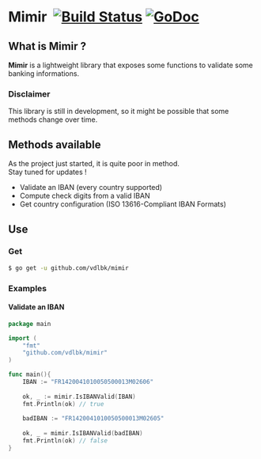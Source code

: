 # Mimir &nbsp;[![Build Status](https://cloud.drone.io/api/badges/vdlbk/mimir/status.svg)](https://cloud.drone.io/vdlbk/mimir) [![GoDoc](https://godoc.org/github.com/vdlbk/mimir?status.svg)](https://godoc.org/github.com/vdlbk/mimir)

## What is Mimir ?

**Mimir** is a lightweight library that exposes some functions to validate some banking informations.

### Disclaimer

This library is still in development, so it might be possible that some methods change over time. 

## Methods available

As the project just started, it is quite poor in method.    
Stay tuned for updates !

+  Validate an IBAN (every country supported)
+  Compute check digits from a valid IBAN
+  Get country configuration (ISO 13616-Compliant IBAN Formats)

## Use

### Get
```bash
$ go get -u github.com/vdlbk/mimir
```

### Examples
#### Validate an IBAN
```go
package main

import (
	"fmt"
	"github.com/vdlbk/mimir"
)

func main(){
	IBAN := "FR1420041010050500013M02606"
	
	ok, _ := mimir.IsIBANValid(IBAN)
	fmt.Println(ok) // true
	
	badIBAN := "FR1420041010050500013M02605"
    	
    ok, _ = mimir.IsIBANValid(badIBAN)
    fmt.Println(ok) // false
}
```